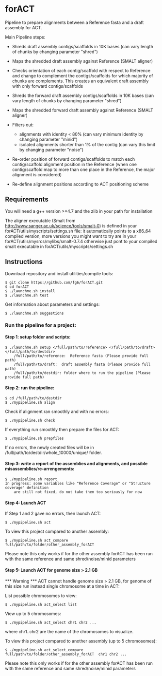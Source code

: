 
# forACT
Pipeline to prepare alignments between a Reference fasta and a draft assembly for ACT.

Main Pipeline steps:

* Shreds draft assembly contigs/scaffolds in 10K bases (can vary length of chunks by changing parameter "shred")
* Maps the shredded draft assembly against Reference  (SMALT aligner)
* Checks orientation of each contig/scaffold with respect to Reference and change to complement the contigs/scaffolds for which majority of chunks are complements. This creates an equivalent draft assembly with only forward contigs/scaffolds
* Shreds the forward draft assembly contigs/scaffolds in 10K bases (can vary length of chunks by changing parameter "shred")
* Maps the shredded forward draft assembly against Reference (SMALT aligner)
* Filters out:

	- alignments with identity < 80% (can vary minimum identity by changing parameter "minid")
	- isolated alignments shorter than 1% of the contig (can vary this limit by changing parameter "noise")
* Re-order position of forward contigs/scaffolds to match each contig/scaffold alignment position in the Reference (when one contig/scaffold map to more than one place in the Reference, the major alignment is considered)
* Re-define alignment positions according to ACT positioning scheme

## Requirements
You will need a g++ version >=4.7 and the zlib in your path for installation

The aligner executable (Smalt from http://www.sanger.ac.uk/science/tools/smalt-0) is defined in your forACT/utils/myscripts/settings.sh file: it automatically points to a 
x86\_64 compiled version, more versions you might want to try are in your forACT/utils/mysrcs/mylibs/smalt-0.7.4
otherwise just pont to your compiled smalt executable in forACT/utils/myscripts/settings.sh


## Instructions
Download repository and install utilities/compile tools: 

	$ git clone https://github.com/fg6/forACT.git
	$ cd forACT
	$ ./launchme.sh install
	$ ./launchme.sh test

Get information about parameters and settings:

	$ ./launchme.sh suggestions
	
### Run the pipeline for a project: 
#### Step 1: setup folder and scripts:
	$ ./launchme.sh setup </full/path/to/reference> </full/path/to/draft>  </full/path/to/destdir>
	    /full/path/to/reference:  Reference fasta (Please provide full path)
	    /full/path/to/draft:  draft assembly fasta (Please provide full path)
	    /full/path/to/destdir: folder where to run the pipeline (Please provide full path)
#### Step 2: run the pipeline:

	$ cd /full/path/to/destdir
	$ ./mypipeline.sh align
Check if alignment ran smoothly and with no errors:

	$ ./mypipeline.sh check 
	
If everything run smoothly then prepare the files for ACT: 

	$ ./mypipeline.sh prepfiles
If no errors, the newly created files will be in /full/path/to/destdir/whole_10000/unique/ folder.

#### Step 3: write a report of the assemblies and alignments, and possible misassemblies/re-arrengements:

	$ ./mypipeline.sh report
	In progress: some variables like "Reference Coverage" or "Structure coverage" definition 
		are still not fixed, do not take them too seriously for now
	
#### Step 4: Launch ACT

If Step 1 and 2 gave no errors, then launch ACT:

	$ ./mypipeline.sh act  
To view this project compared to another assembly:

	$ ./mypipeline.sh act_compare full/path/to/folder/other_assembly_forACT
Please note this only works if for the other assembly forACT has been run with the same reference and
same shred/noise/minid parameters

#### Step 5: Launch ACT for genome size > 2.1 GB
*** Warning *** 
ACT cannot handle genome size > 2.1 GB, for genome of this size run instead single chromosome
at a time in ACT:

List possible chromosomes to view:

	$ ./mypipeline.sh act_select list
View up to 5 chromosomes:

	$ ./mypipeline.sh act_select chr1 chr2 ...
where chr1..chr2 are the name of the chromosomes to visualize.
	
To view this project compared to another assembly (up to 5 chromosomes):

	$ ./mypipeline.sh act_select_compare full/path/to/folder/other_assembly_forACT  chr1 chr2 ...
Please note this only works if for the other assembly forACT has been run with the same reference and
same shred/noise/minid parameters	






